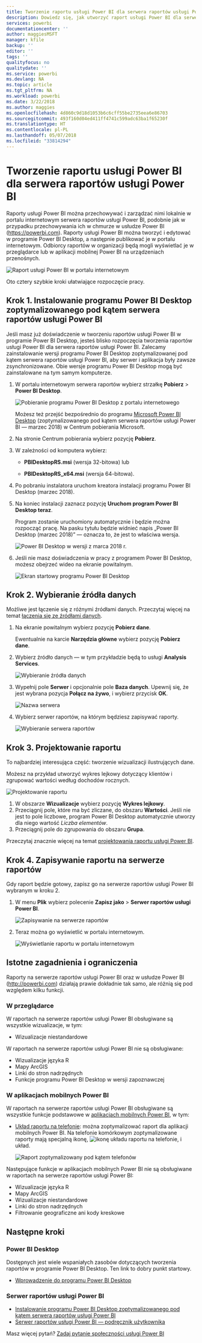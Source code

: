 ```yaml
---
title: Tworzenie raportu usługi Power BI dla serwera raportów usługi Power BI
description: Dowiedz się, jak utworzyć raport usługi Power BI dla serwera raportów usługi Power BI w kilku prostych krokach.
services: powerbi
documentationcenter: ''
author: maggiesMSFT
manager: kfile
backup: ''
editor: ''
tags: ''
qualityfocus: no
qualitydate: ''
ms.service: powerbi
ms.devlang: NA
ms.topic: article
ms.tgt_pltfrm: NA
ms.workload: powerbi
ms.date: 3/22/2018
ms.author: maggies
ms.openlocfilehash: 4d860c9d18d1053b6c6cff55be2735eea6e86703
ms.sourcegitcommit: 493f160d04ed411ff4741c599adc63ba1f65230f
ms.translationtype: HT
ms.contentlocale: pl-PL
ms.lasthandoff: 05/07/2018
ms.locfileid: "33814294"
---
```

# <a name="create-a-power-bi-report-for-power-bi-report-server"></a>Tworzenie raportu usługi Power BI dla serwera raportów usługi Power BI
Raporty usługi Power BI można przechowywać i zarządzać nimi lokalnie w portalu internetowym serwera raportów usługi Power BI, podobnie jak w przypadku przechowywania ich w chmurze w usłudze Power BI (https://powerbi.com). Raporty usługi Power BI można tworzyć i edytować w programie Power BI Desktop, a następnie publikować je w portalu internetowym. Odbiorcy raportów w organizacji będą mogli wyświetlać je w przeglądarce lub w aplikacji mobilnej Power BI na urządzeniach przenośnych.

![Raport usługi Power BI w portalu internetowym](media/quickstart-create-powerbi-report/report-server-powerbi-report.png)

Oto cztery szybkie kroki ułatwiające rozpoczęcie pracy.

## <a name="step-1-install-power-bi-desktop-optimized-for-power-bi-report-server"></a>Krok 1. Instalowanie programu Power BI Desktop zoptymalizowanego pod kątem serwera raportów usługi Power BI

Jeśli masz już doświadczenie w tworzeniu raportów usługi Power BI w programie Power BI Desktop, jesteś blisko rozpoczęcia tworzenia raportów usługi Power BI dla serwera raportów usługi Power BI. Zalecamy zainstalowanie wersji programu Power BI Desktop zoptymalizowanej pod kątem serwera raportów usługi Power BI, aby serwer i aplikacja były zawsze zsynchronizowane. Obie wersje programu Power BI Desktop mogą być zainstalowane na tym samym komputerze.

1. W portalu internetowym serwera raportów wybierz strzałkę **Pobierz** > **Power BI Desktop**.

    ![Pobieranie programu Power BI Desktop z portalu internetowego](media/quickstart-create-powerbi-report/report-server-download-web-portal.png)

    Możesz też przejść bezpośrednio do programu [Microsoft Power BI Desktop](https://www.microsoft.com/download/details.aspx?id=56723) (zoptymalizowanego pod kątem serwera raportów usługi Power BI — marzec 2018) w Centrum pobierania Microsoft.

2. Na stronie Centrum pobierania wybierz pozycję **Pobierz**.

3. W zależności od komputera wybierz:

    - **PBIDesktopRS.msi** (wersja 32-bitowa) lub

    - **PBIDesktopRS_x64.msi** (wersja 64-bitowa).

4. Po pobraniu instalatora uruchom kreatora instalacji programu Power BI Desktop (marzec 2018).

2. Na koniec instalacji zaznacz pozycję **Uruchom program Power BI Desktop teraz**.
   
    Program zostanie uruchomiony automatycznie i będzie można rozpocząć pracę. Na pasku tytułu będzie widnieć napis „Power BI Desktop (marzec 2018)” — oznacza to, że jest to właściwa wersja.

    ![Power BI Desktop w wersji z marca 2018 r.](media/quickstart-create-powerbi-report/report-server-desktop-march-2018.png)

3. Jeśli nie masz doświadczenia w pracy z programem Power BI Desktop, możesz obejrzeć wideo na ekranie powitalnym.
   
    ![Ekran startowy programu Power BI Desktop](media/quickstart-create-powerbi-report/report-server-powerbi-desktop-start.png)

## <a name="step-2-select-a-data-source"></a>Krok 2. Wybieranie źródła danych
Możliwe jest łączenie się z różnymi źródłami danych. Przeczytaj więcej na temat [łączenia się ze źródłami danych](connect-data-sources.md).

1. Na ekranie powitalnym wybierz pozycję **Pobierz dane**.
   
    Ewentualnie na karcie **Narzędzia główne** wybierz pozycję **Pobierz dane**.
2. Wybierz źródło danych — w tym przykładzie będą to usługi **Analysis Services**.
   
    ![Wybieranie źródła danych](media/quickstart-create-powerbi-report/report-server-get-data-ssas.png)
3. Wypełnij pole **Serwer** i opcjonalnie pole **Baza danych**. Upewnij się, że jest wybrana pozycja **Połącz na żywo**, i wybierz przycisk **OK**.
   
    ![Nazwa serwera](media/quickstart-create-powerbi-report/report-server-ssas-server-name.png)
4. Wybierz serwer raportów, na którym będziesz zapisywać raporty.
   
    ![Wybieranie serwera raportów](media/quickstart-create-powerbi-report/report-server-select-server.png)

## <a name="step-3-design-your-report"></a>Krok 3. Projektowanie raportu
To najbardziej interesująca część: tworzenie wizualizacji ilustrujących dane.

Możesz na przykład utworzyć wykres lejkowy dotyczący klientów i zgrupować wartości według dochodów rocznych.

![Projektowanie raportu](media/quickstart-create-powerbi-report/report-server-create-funnel.png)

1. W obszarze **Wizualizacje** wybierz pozycję **Wykres lejkowy**.
2. Przeciągnij pole, które ma być zliczane, do obszaru **Wartości**. Jeśli nie jest to pole liczbowe, program Power BI Desktop automatycznie utworzy dla niego wartość *Liczba elementów*.
3. Przeciągnij pole do zgrupowania do obszaru **Grupa**.

Przeczytaj znacznie więcej na temat [projektowania raportu usługi Power BI](../desktop-report-view.md).

## <a name="step-4-save-your-report-to-the-report-server"></a>Krok 4. Zapisywanie raportu na serwerze raportów
Gdy raport będzie gotowy, zapisz go na serwerze raportów usługi Power BI wybranym w kroku 2.

1. W menu **Plik** wybierz polecenie **Zapisz jako** > **Serwer raportów usługi Power BI**.
   
    ![Zapisywanie na serwerze raportów](media/quickstart-create-powerbi-report/report-server-save-as-powerbi-report-server.png)
2. Teraz można go wyświetlić w portalu internetowym.
   
    ![Wyświetlanie raportu w portalu internetowym](media/quickstart-create-powerbi-report/report-server-powerbi-report.png)

## <a name="considerations-and-limitations"></a>Istotne zagadnienia i ograniczenia
Raporty na serwerze raportów usługi Power BI oraz w usłudze Power BI (http://powerbi.com) działają prawie dokładnie tak samo, ale różnią się pod względem kilku funkcji.

### <a name="in-a-browser"></a>W przeglądarce
W raportach na serwerze raportów usługi Power BI obsługiwane są wszystkie wizualizacje, w tym:

* Wizualizacje niestandardowe

W raportach na serwerze raportów usługi Power BI nie są obsługiwane:

* Wizualizacje języka R
* Mapy ArcGIS
* Linki do stron nadrzędnych
* Funkcje programu Power BI Desktop w wersji zapoznawczej

### <a name="in-the-power-bi-mobile-apps"></a>W aplikacjach mobilnych Power BI
W raportach na serwerze raportów usługi Power BI obsługiwane są wszystkie funkcje podstawowe w [aplikacjach mobilnych Power BI](../mobile-apps-for-mobile-devices.md), w tym:

* [Układ raportu na telefonie](../desktop-create-phone-report.md): można zoptymalizować raport dla aplikacji mobilnych Power BI. Na telefonie komórkowym zoptymalizowane raporty mają specjalną ikonę, ![ikonę układu raportu na telefonie](media/quickstart-create-powerbi-report/power-bi-rs-mobile-optimized-icon.png), i układ.
  
    ![Raport zoptymalizowany pod kątem telefonów](media/quickstart-create-powerbi-report/power-bi-rs-mobile-optimized-report.png)

Następujące funkcje w aplikacjach mobilnych Power BI nie są obsługiwane w raportach na serwerze raportów usługi Power BI:

* Wizualizacje języka R
* Mapy ArcGIS
* Wizualizacje niestandardowe
* Linki do stron nadrzędnych
* Filtrowanie geograficzne ani kody kreskowe

## <a name="next-steps"></a>Następne kroki
### <a name="power-bi-desktop"></a>Power BI Desktop
Dostępnych jest wiele wspaniałych zasobów dotyczących tworzenia raportów w programie Power BI Desktop. Ten link to dobry punkt startowy.

* [Wprowadzenie do programu Power BI Desktop](../desktop-getting-started.md)

### <a name="power-bi-report-server"></a>Serwer raportów usługi Power BI
* [Instalowanie programu Power BI Desktop zoptymalizowanego pod kątem serwera raportów usługi Power BI](install-powerbi-desktop.md)  
* [Serwer raportów usługi Power BI — podręcznik użytkownika](user-handbook-overview.md)  

Masz więcej pytań? [Zadaj pytanie społeczności usługi Power BI](https://community.powerbi.com/)
